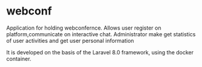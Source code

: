 # webconf

Application for holding webconfernce. Allows user register on platform,communicate on interactive chat. Administrator make get statistics of user activities and get user personal information

It is developed on the basis of the Laravel 8.0 framework, using the docker container.
